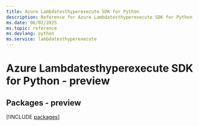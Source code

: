 ```yaml
---
title: Azure Lambdatesthyperexecute SDK for Python
description: Reference for Azure Lambdatesthyperexecute SDK for Python
ms.date: 06/02/2025
ms.topic: reference
ms.devlang: python
ms.service: lambdatesthyperexecute
---
```

# Azure Lambdatesthyperexecute SDK for Python - preview
## Packages - preview
[!INCLUDE [packages](lambdatesthyperexecute-index.md)]